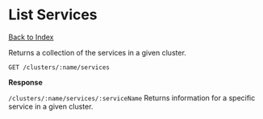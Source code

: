 List Services
=====

[Back to Index](index.md)

Returns a collection of the services in a given cluster.

    GET /clusters/:name/services

**Response**


<tr>
    <td>
<code>/clusters/:name/services/:serviceName</code>
    </td>
    <td>
Returns information for a specific service in a given cluster.
    </td>
  </tr>
